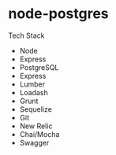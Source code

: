 # node-postgres

Tech Stack

- Node
- Express
- PostgreSQL
- Express
- Lumber
- Loadash
- Grunt
- Sequelize
- Git
- New Relic
- Chai/Mocha
- Swagger
